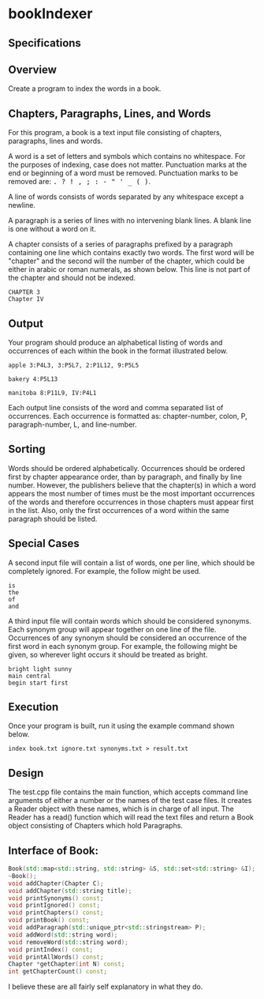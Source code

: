 # bookIndexer

Specifications
--------------
## Overview

Create a program to index the words in a book.

## Chapters, Paragraphs, Lines, and Words

For this program, a book is a text input file consisting of chapters, paragraphs, lines and words.

A word is a set of letters and symbols which contains no whitespace. For the purposes of indexing, case does not matter. Punctuation marks at the end or beginning of a word must be removed. Punctuation marks to be removed are: <tt>. ? ! , ; : - " ' _ ( )</tt>.

A line of words consists of words separated by any whitespace except a newline.

A paragraph is a series of lines with no intervening blank lines. A blank line is one without a word on it.

A chapter consists of a series of paragraphs prefixed by a paragraph containing one line which contains exactly two words. The first word will be "chapter" and the second will the number of the chapter, which could be either in arabic or roman numerals, as shown below. This line is not part of the chapter and should not be indexed.

```
CHAPTER 3
Chapter IV
```

## Output

Your program should produce an alphabetical listing of words and occurrences of each within the book in the format illustrated below.

```
apple 3:P4L3, 3:P5L7, 2:P1L12, 9:P5L5

bakery 4:P5L13

manitoba 8:P11L9, IV:P4L1
```

Each output line consists of the word and comma separated list of occurrences. Each occurrence is formatted as: chapter-number, colon, P, paragraph-number, L, and line-number.

## Sorting

Words should be ordered alphabetically. Occurrences should be ordered first by chapter appearance order, than by paragraph, and finally by line number. However, the publishers believe that the chapter(s) in which a word appears the most number of times must be the most important occurrences of the words and therefore occurrences in those chapters must appear first in the list. Also, only the first occurrences of a word within the same paragraph should be listed.

## Special Cases

A second input file will contain a list of words, one per line, which should be completely ignored. For example, the follow might be used.

```
is
the
of
and
```

A third input file will contain words which should be considered synonyms. Each synonym group will appear together on one line of the file. Occurrences of any synonym should be considered an occurrence of the first word in each synonym group. For example, the following might be given, so wherever light occurs it should be treated as bright.

```
bright light sunny
main central
begin start first
```

## Execution

Once your program is built, run it using the example command shown below.

```
index book.txt ignore.txt synonyms.txt > result.txt
```


Design
------

The test.cpp file contains the main function, which accepts command line arguments of either a number or the names of the test case files.
It creates a Reader object with these names, which is in charge of all input. The Reader has a read() function which will read the text files and return a Book object consisting of Chapters which hold Paragraphs. 

Interface of Book:
------------------
```c++
Book(std::map<std::string, std::string> &S, std::set<std::string> &I);
~Book();
void addChapter(Chapter C);
void addChapter(std::string title);
void printSynonyms() const;
void printIgnored() const;
void printChapters() const;
void printBook() const;
void addParagraph(std::unique_ptr<std::stringstream> P);
void addWord(std::string word);
void removeWord(std::string word);
void printIndex() const;
void printAllWords() const;
Chapter *getChapter(int N) const;
int getChapterCount() const;
```

I believe these are all fairly self explanatory in what they do. 